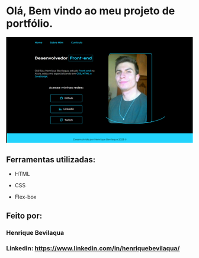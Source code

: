 # Olá, Bem vindo ao meu projeto de portfólio.
![image](https://raw.githubusercontent.com/HenriqueBevilaqua/portfolio/main/assets/port.png)

## Ferramentas utilizadas:

* HTML

* CSS

* Flex-box

## Feito por:

### Henrique Bevilaqua

### Linkedin: https://www.linkedin.com/in/henriquebevilaqua/
